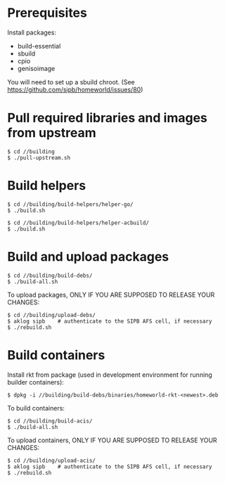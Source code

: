 # Prerequisites

Install packages:

 * build-essential
 * sbuild
 * cpio
 * genisoimage

You will need to set up a sbuild chroot. (See https://github.com/sipb/homeworld/issues/80)

# Pull required libraries and images from upstream
    $ cd //building
    $ ./pull-upstream.sh

# Build helpers

    $ cd //building/build-helpers/helper-go/
    $ ./build.sh

    $ cd //building/build-helpers/helper-acbuild/
    $ ./build.sh

# Build and upload packages

    $ cd //building/build-debs/
    $ ./build-all.sh

To upload packages, ONLY IF YOU ARE SUPPOSED TO RELEASE YOUR CHANGES:

    $ cd //building/upload-debs/
    $ aklog sipb    # authenticate to the SIPB AFS cell, if necessary
    $ ./rebuild.sh

# Build containers

Install rkt from package (used in development environment for running builder containers):

    $ dpkg -i //building/build-debs/binaries/homeworld-rkt-<newest>.deb

To build containers:

    $ cd //building/build-acis/
    $ ./build-all.sh

To upload containers, ONLY IF YOU ARE SUPPOSED TO RELEASE YOUR CHANGES:

    $ cd //building/upload-acis/
    $ aklog sipb    # authenticate to the SIPB AFS cell, if necessary
    $ ./rebuild.sh

